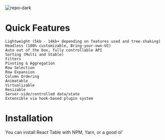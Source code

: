 ![repo-dark](https://user-images.githubusercontent.com/94052679/149610096-9e9bbdb7-2ac9-454c-88f8-d0f199062ce6.png)

# Quick Features

    Lightweight (5kb - 14kb+ depending on features used and tree-shaking)
    Headless (100% customizable, Bring-your-own-UI)
    Auto out of the box, fully controllable API
    Sorting (Multi and Stable)
    Filters
    Pivoting & Aggregation
    Row Selection
    Row Expansion
    Column Ordering
    Animatable
    Virtualizable
    Resizable
    Server-side/controlled data/state
    Extensible via hook-based plugin system

# Installation

You can install React Table with NPM, Yarn, or a good ol' <script> via unpkg.com.
NPM

 npm install react-table --save

or

 yarn add react-table

React Table is compatible with React v16.8+ and works with ReactDOM and React Native.

# Quick Start

At the heart of every React Table is the useTable hook and the table instance object that it returns. This instance object contains everything you'll need to build a table and interact with its state. This includes, but is not limited to:

    Columns
    Materialized Data
    Sorting
    Filtering
    Grouping
    Pagination
    Expanded State
    Any functionality provided by custom plugin hooks, too!

In React Table, you the developer are responsible for rendering the UI (markup and styles) of your table, but don't let that intimidate you! Table UIs are fun and React Table exists to make the process much easier to wire up your own table UI.

To show you how this works. Let's start with a very basic table example.

# Getting your data

When thinking about a table structure, you typically have rows which contain columns. While table configurations can get far more complex with nested columns, subrows, etc. for this basic quick start, we need to define some data that resembles this structure.

 const data = React.useMemo(
   () => [
     {
       col1: 'Hello',
       col2: 'World',
     },
     {
       col1: 'react-table',
       col2: 'rocks',
     },
     {
       col1: 'whatever',
       col2: 'you want',
     },
   ],
   []
 )

    It's important that we're using React.useMemo here to ensure that our data isn't recreated on every render. If we didn't use React.useMemo, the table would think it was receiving new data on every render and attempt to recalculate a lot of logic every single time. Not cool!

# Define Columns

Now that we have some data, let's create a set of column definitions to pass into the useTable hook.

 const columns = React.useMemo(
   () => [
     {
       Header: 'Column 1',
       accessor: 'col1', // accessor is the "key" in the data
     },
     {
       Header: 'Column 2',
       accessor: 'col2',
     },
   ],
   []
 )

    Again, we're using React.useMemo so React Table doesn't recalculate the universe on every single render. Only when the memoized value actually changes!

# Using the useTable hook

Now that you have some data and columns defined, we can pass those into the useTable hook to create a table instance.

 const tableInstance = useTable({ columns, data })
    
    useTable at the very least needs to be provided with an object containing the memoized columns and data.

# Building a basic table UI

Nice! We have our table instance and we're almost there! However, we still don't have any table markup or styles to show, right?

Let's build a basic table structure using just HTML for now:

 return (
   <table>
     <thead>
       <tr>
         <th></th>
       </tr>
     </thead>
     <tbody>
       <tr>
         <td></td>
       </tr>
     </tbody>
   </table>
 )
    
# Applying the table instance to markup

Now that we have our table structure, we can use the tableInstance to make it come to life!

 const tableInstance = useTable({ columns, data })
    
 const {
   getTableProps,
   getTableBodyProps,
   headerGroups,
   rows,
   prepareRow,
 } = tableInstance

 return (
   // apply the table props
   <table {...getTableProps()}>
     <thead>
       {// Loop over the header rows
       headerGroups.map(headerGroup => (
         // Apply the header row props
         <tr {...headerGroup.getHeaderGroupProps()}>
           {// Loop over the headers in each row
           headerGroup.headers.map(column => (
             // Apply the header cell props
             <th {...column.getHeaderProps()}>
               {// Render the header
               column.render('Header')}
             </th>
           ))}
         </tr>
       ))}
     </thead>
     {/* Apply the table body props */}
     <tbody {...getTableBodyProps()}>
       {// Loop over the table rows
       rows.map(row => {
         // Prepare the row for display
         prepareRow(row)
         return (
           // Apply the row props
           <tr {...row.getRowProps()}>
             {// Loop over the rows cells
             row.cells.map(cell => {
               // Apply the cell props
               return (
                 <td {...cell.getCellProps()}>
                   {// Render the cell contents
                   cell.render('Cell')}
                 </td>
               )
             })}
           </tr>
         )
       })}
     </tbody>
   </table>
 )

# Final Result

If we put all of this together, we should get a very basic (as well as temporarily ugly) table.

 import { useTable } from 'react-table'

 function App() {
   const data = React.useMemo(
     () => [
       {
         col1: 'Hello',
         col2: 'World',
       },
       {
         col1: 'react-table',
         col2: 'rocks',
       },
       {
         col1: 'whatever',
         col2: 'you want',
       },
     ],
     []
   )

   const columns = React.useMemo(
     () => [
       {
         Header: 'Column 1',
         accessor: 'col1', // accessor is the "key" in the data
       },
       {
         Header: 'Column 2',
         accessor: 'col2',
       },
     ],
     []
   )

   const {
     getTableProps,
     getTableBodyProps,
     headerGroups,
     rows,
     prepareRow,
   } = useTable({ columns, data })
 
   return (
     <table {...getTableProps()} style={{ border: 'solid 1px blue' }}>
       <thead>
         {headerGroups.map(headerGroup => (
           <tr {...headerGroup.getHeaderGroupProps()}>
             {headerGroup.headers.map(column => (
               <th
                 {...column.getHeaderProps()}
                 style={{
                   borderBottom: 'solid 3px red',
                   background: 'aliceblue',
                   color: 'black',
                   fontWeight: 'bold',
                 }}
               >
                 {column.render('Header')}
               </th>
             ))}
           </tr>
         ))}
       </thead>
       <tbody {...getTableBodyProps()}>
         {rows.map(row => {
           prepareRow(row)
           return (
             <tr {...row.getRowProps()}>
               {row.cells.map(cell => {
                 return (
                   <td
                     {...cell.getCellProps()}
                     style={{
                       padding: '10px',
                       border: 'solid 1px gray',
                       background: 'papayawhip',
                     }}
                   >
                     {cell.render('Cell')}
                   </td>
                 )
               })}
             </tr>
           )
         })}
       </tbody>
     </table>
   )
 }
    
Clearly this isn't ready to ship, but from a conceptual standpoint, you just learned the basics of using React Table!

# Getting Started with Create React App

This project was bootstrapped with [Create React App](https://github.com/facebook/create-react-app).

## Available Scripts

In the project directory, you can run:

### `npm start`

Runs the app in the development mode.\
Open [http://localhost:3000](http://localhost:3000) to view it in your browser.

The page will reload when you make changes.\
You may also see any lint errors in the console.

### `npm test`

Launches the test runner in the interactive watch mode.\
See the section about [running tests](https://facebook.github.io/create-react-app/docs/running-tests) for more information.

### `npm run build`

Builds the app for production to the `build` folder.\
It correctly bundles React in production mode and optimizes the build for the best performance.

The build is minified and the filenames include the hashes.\
Your app is ready to be deployed!

See the section about [deployment](https://facebook.github.io/create-react-app/docs/deployment) for more information.

### `npm run eject`

**Note: this is a one-way operation. Once you `eject`, you can't go back!**

If you aren't satisfied with the build tool and configuration choices, you can `eject` at any time. This command will remove the single build dependency from your project.

Instead, it will copy all the configuration files and the transitive dependencies (webpack, Babel, ESLint, etc) right into your project so you have full control over them. All of the commands except `eject` will still work, but they will point to the copied scripts so you can tweak them. At this point you're on your own.

You don't have to ever use `eject`. The curated feature set is suitable for small and middle deployments, and you shouldn't feel obligated to use this feature. However we understand that this tool wouldn't be useful if you couldn't customize it when you are ready for it.

## Learn More

You can learn more in the [Create React App documentation](https://facebook.github.io/create-react-app/docs/getting-started).

To learn React, check out the [React documentation](https://reactjs.org/).

### Code Splitting

This section has moved here: [https://facebook.github.io/create-react-app/docs/code-splitting](https://facebook.github.io/create-react-app/docs/code-splitting)

### Analyzing the Bundle Size

This section has moved here: [https://facebook.github.io/create-react-app/docs/analyzing-the-bundle-size](https://facebook.github.io/create-react-app/docs/analyzing-the-bundle-size)

### Making a Progressive Web App

This section has moved here: [https://facebook.github.io/create-react-app/docs/making-a-progressive-web-app](https://facebook.github.io/create-react-app/docs/making-a-progressive-web-app)

### Advanced Configuration

This section has moved here: [https://facebook.github.io/create-react-app/docs/advanced-configuration](https://facebook.github.io/create-react-app/docs/advanced-configuration)

### Deployment

This section has moved here: [https://facebook.github.io/create-react-app/docs/deployment](https://facebook.github.io/create-react-app/docs/deployment)

### `npm run build` fails to minify

This section has moved here: [https://facebook.github.io/create-react-app/docs/troubleshooting#npm-run-build-fails-to-minify](https://facebook.github.io/create-react-app/docs/troubleshooting#npm-run-build-fails-to-minify)

